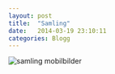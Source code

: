 ```yaml
---
layout: post
title:  "Samling"
date:   2014-03-19 23:10:11
categories: Blogg
---
```


![samling mobilbilder](/images/mobilbilder.jpg)

